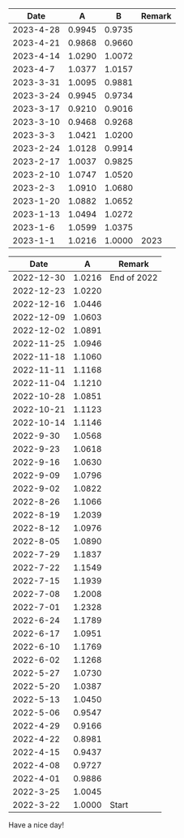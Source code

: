 
| Date | A | B | Remark | 
|------|-----|-----|-----|
| 2023-4-28 | 0.9945 | 0.9735 |          | 
| 2023-4-21 | 0.9868 | 0.9660 |          | 
| 2023-4-14 | 1.0290 | 1.0072 |          | 
| 2023-4-7 | 1.0377 | 1.0157 |          | 
| 2023-3-31 | 1.0095 | 0.9881 |          | 
| 2023-3-24 | 0.9945 | 0.9734 |          | 
| 2023-3-17 | 0.9210 | 0.9016 |          | 
| 2023-3-10 | 0.9468 | 0.9268 |          | 
| 2023-3-3 | 1.0421 | 1.0200 |          | 
| 2023-2-24 | 1.0128 | 0.9914 |          | 
| 2023-2-17 | 1.0037 | 0.9825 |          | 
| 2023-2-10 | 1.0747 | 1.0520 |          | 
| 2023-2-3 | 1.0910 | 1.0680 |          | 
| 2023-1-20 | 1.0882 | 1.0652 |          | 
| 2023-1-13 | 1.0494 | 1.0272 |          | 
| 2023-1-6 | 1.0599 | 1.0375 |          | 
| 2023-1-1 | 1.0216 | 1.0000 | 2023     | 






| Date | A | Remark | 
|------|-----|-----|
| 2022-12-30 | 1.0216 |End of 2022| 
| 2022-12-23 | 1.0220 |           | 
| 2022-12-16 | 1.0446 |           | 
| 2022-12-09 | 1.0603 |           | 
| 2022-12-02 | 1.0891 |           | 
| 2022-11-25 | 1.0946 |           | 
| 2022-11-18 | 1.1060 |           | 
| 2022-11-11 | 1.1168 |           | 
| 2022-11-04 | 1.1210 |           | 
| 2022-10-28 | 1.0851 |           | 
| 2022-10-21 | 1.1123 |           | 
| 2022-10-14 | 1.1146 |           | 
| 2022-9-30 | 1.0568 |           | 
| 2022-9-23 | 1.0618 |           | 
| 2022-9-16 | 1.0630 |           | 
| 2022-9-09 | 1.0796 |           | 
| 2022-9-02 | 1.0822 |           | 
| 2022-8-26 | 1.1066 |           | 
| 2022-8-19 | 1.2039 |           | 
| 2022-8-12 | 1.0976 |           | 
| 2022-8-05 | 1.0890 |           | 
| 2022-7-29 | 1.1837 |           | 
| 2022-7-22 | 1.1549 |           | 
| 2022-7-15 | 1.1939 |           | 
| 2022-7-08 | 1.2008 |           | 
| 2022-7-01 | 1.2328 |           | 
| 2022-6-24 | 1.1789 |           | 
| 2022-6-17 | 1.0951 |           | 
| 2022-6-10 | 1.1769 |           | 
| 2022-6-02 | 1.1268 |           | 
| 2022-5-27 | 1.0730 |           | 
| 2022-5-20 | 1.0387 |           | 
| 2022-5-13 | 1.0450 |           | 
| 2022-5-06 | 0.9547 |           | 
| 2022-4-29 | 0.9166 |           | 
| 2022-4-22 | 0.8981 |           | 
| 2022-4-15 | 0.9437 |           | 
| 2022-4-08 | 0.9727 |           | 
| 2022-4-01 | 0.9886 |           | 
| 2022-3-25 | 1.0045 |           | 
| 2022-3-22 | 1.0000 | Start     | 


Have a nice day!


